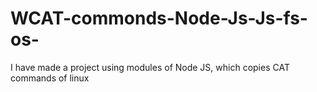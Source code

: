 # WCAT-commonds-Node-Js-Js-fs-os-
I have made a project using modules of Node JS, which copies CAT commands of linux 
